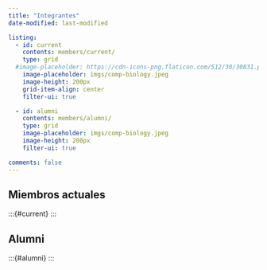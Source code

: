 ```yaml
---
title: "Integrantes"
date-modified: last-modified

listing:
  - id: current
    contents: members/current/
    type: grid
  #image-placeholder: https://cdn-icons-png.flaticon.com/512/30/30831.png
    image-placeholder: imgs/comp-biology.jpeg
    image-height: 200px
    grid-item-align: center
    filter-ui: true

  - id: alumni
    contents: members/alumni/
    type: grid
    image-placeholder: imgs/comp-biology.jpeg
    image-height: 200px
    filter-ui: true

comments: false
---
```


## Miembros actuales

:::{#current}
:::

## Alumni

:::{#alumni}
:::
